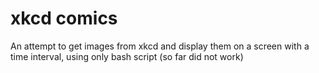 # xkcd comics

An attempt to get images from xkcd and display them on a screen with a time interval, using only bash script (so far did not work)
